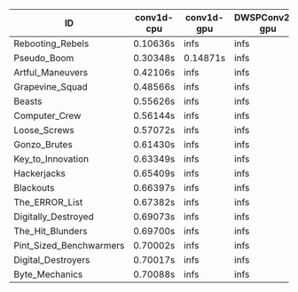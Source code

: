 |ID|conv1d-cpu|conv1d-gpu|DWSPConv2D-gpu|gemm-gpu|avg|
|-|-|-|-|-|-|
|Rebooting_Rebels|0.10636s|infs|infs|4.80329s|infs|
|Pseudo_Boom|0.30348s|0.14871s|infs|4.76793s|infs|
|Artful_Maneuvers|0.42106s|infs|infs|4.78843s|infs|
|Grapevine_Squad|0.48566s|infs|infs|4.79105s|infs|
|Beasts|0.55626s|infs|infs|4.79719s|infs|
|Computer_Crew|0.56144s|infs|infs|4.79069s|infs|
|Loose_Screws|0.57072s|infs|infs|4.78572s|infs|
|Gonzo_Brutes|0.61430s|infs|infs|4.80708s|infs|
|Key_to_Innovation|0.63349s|infs|infs|4.80339s|infs|
|Hackerjacks|0.65409s|infs|infs|4.79989s|infs|
|Blackouts|0.66397s|infs|infs|4.77406s|infs|
|The_ERROR_List|0.67382s|infs|infs|4.83574s|infs|
|Digitally_Destroyed|0.69073s|infs|infs|4.79189s|infs|
|The_Hit_Blunders|0.69700s|infs|infs|4.80860s|infs|
|Pint_Sized_Benchwarmers|0.70002s|infs|infs|4.78528s|infs|
|Digital_Destroyers|0.70017s|infs|infs|4.86403s|infs|
|Byte_Mechanics|0.70088s|infs|infs|4.77867s|infs|
